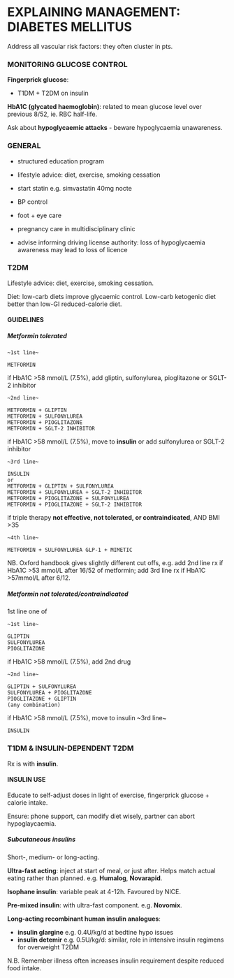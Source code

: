# EXPLAINING MANAGEMENT: DIABETES MELLITUS

Address all vascular risk factors: they often cluster in pts.

### MONITORING GLUCOSE CONTROL

**Fingerprick glucose**:

- T1DM + T2DM on insulin

**HbA1C (glycated haemoglobin)**: related to mean glucose level over previous 8/52, ie. RBC half-life.

Ask about **hypoglycaemic attacks** - beware hypoglycaemia unawareness.


### GENERAL

- structured education program

- lifestyle advice: diet, exercise, smoking cessation

- start statin e.g. simvastatin 40mg nocte

- BP control

- foot + eye care

- pregnancy care in multidisciplinary clinic

- advise informing driving license authority: loss of hypoglycaemia awareness may lead to loss of licence


### T2DM

Lifestyle advice: diet, exercise, smoking cessation.

Diet: low-carb diets improve glycaemic control.  Low-carb ketogenic diet better than low-GI reduced-calorie diet.

#### GUIDELINES

##### Metformin tolerated

	~1st line~
	
	METFORMIN

if HbA1C >58 mmol/L (7.5%), add gliptin, sulfonylurea, pioglitazone or SGLT-2 inhibitor

	~2nd line~
	
	METFORMIN + GLIPTIN
	METFORMIN + SULFONYLUREA
	METFORMIN + PIOGLITAZONE
	METFORMIN + SGLT-2 INHIBITOR

if HbA1C >58 mmol/L (7.5%), move to **insulin** or add sulfonylurea or SGLT-2 inhibitor

	~3rd line~
	
	INSULIN
	or
	METFORMIN + GLIPTIN + SULFONYLUREA
	METFORMIN + SULFONYLUREA + SGLT-2 INHIBITOR
	METFORMIN + PIOGLITAZONE + SULFONYLUREA
	METFORMIN + PIOGLITAZONE + SGLT-2 INHIBITOR

if triple therapy **not effective, not tolerated, or contraindicated**, AND BMI >35

	~4th line~
	
	METFORMIN + SULFONYLUREA GLP-1 + MIMETIC

NB. Oxford handbook gives slightly different cut offs, e.g. add 2nd line rx if HbA1C >53 mmol/L after 16/52 of metformin; add 3rd line rx if HbA1C >57mmol/L after 6/12. 

##### Metformin not tolerated/contraindicated

1st line one of

	~1st line~
	
	GLIPTIN
	SULFONYLUREA
	PIOGLITAZONE

if HbA1C >58 mmol/L (7.5%), add 2nd drug

	~2nd line~
	
	GLIPTIN + SULFONYLUREA
	SULFONYLUREA + PIOGLITAZONE
	PIOGLITAZONE + GLIPTIN
	(any combination)

if HbA1C >58 mmol/L (7.5%), move to insulin 
	~3rd line~
	
	INSULIN



### T1DM & INSULIN-DEPENDENT T2DM

Rx is with **insulin**.

#### INSULIN USE

Educate to self-adjust doses in light of exercise, fingerprick glucose + calorie intake.

Ensure: phone support, can modify diet wisely, partner can abort hypoglaycaemia.


##### Subcutaneous insulins

Short-, medium- or long-acting.

**Ultra-fast acting**: inject at start of meal, or just after. Helps match actual eating rather than planned. e.g. **Humalog**, **Novarapid**.

**Isophane insulin**: variable peak at 4-12h. Favoured by NICE.

**Pre-mixed insulin**: with ultra-fast component. e.g. **Novomix**.

**Long-acting recombinant human insulin analogues**: 

- **insulin glargine** e.g. 0.4U/kg/d at bedtine
hypo issues
- **insulin detemir** e.g. 0.5U/kg/d: similar, role in intensive insulin regimens for overweight T2DM

N.B. Remember illness often increases insulin requirement despite reduced food intake.



